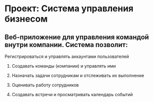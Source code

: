 # Проект: Система управления бизнесом

## Веб-приложение для управления командой внутри компании. Система позволит:
Регистрироваться и управлять аккаунтами пользователей


1. Создавать команды (компании) и управлять ими


2. Назначать задачи сотрудникам и отслеживать их выполнение


3. Оценивать работу сотрудников


4. Создавать встречи и просматривать календарь событий
